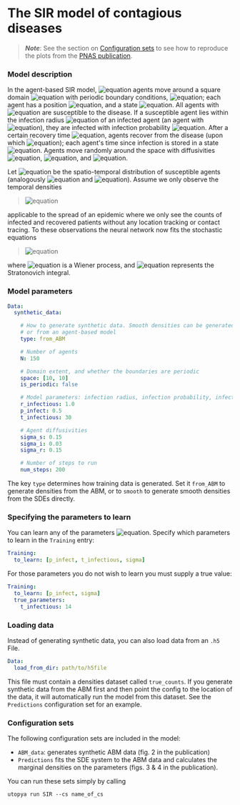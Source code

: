 # The SIR model of contagious diseases

> **_Note_**: See the section on [Configuration sets](#configuration-sets) to see how to reproduce
> the plots from the [PNAS publication](https://www.pnas.org/doi/10.1073/pnas.2216415120).

### Model description
In the agent-based SIR model, ![equation](https://latex.codecogs.com/gif.image?%5Cinline%20%5Cdpi%7B110%7DN)
agents move around a square domain ![equation](https://latex.codecogs.com/gif.image?%5Cinline%20%5Cdpi%7B110%7D%5B0,%20L%5D%5E2)
with periodic boundary conditions, ![equation](https://latex.codecogs.com/gif.image?%5Cinline%20%5Cdpi%7B110%7D0%20%3C%20L%20%5Cin%20%5Cmathbb%7BR%7D);
each agent has a position ![equation](https://latex.codecogs.com/gif.image?%5Cinline%20%5Cdpi%7B110%7D%5Cmathbf%7Bx%7D_i),
and a state ![equation](https://latex.codecogs.com/gif.image?%5Cinline%20%5Cdpi%7B110%7Dk_i%20%5Cin%20%5C%7B%20%5Ctext%7BS,%20I,%20R%7D%20%5C%7D).
All agents with ![equation](https://latex.codecogs.com/gif.image?%5Cinline%20%5Cdpi%7B110%7Dk_i%20=%20%5Ctext%7BS%7D) are
susceptible to the disease. If a susceptible agent lies within the infection radius ![equation](https://latex.codecogs.com/gif.image?%5Cinline%20%5Cdpi%7B110%7Dr)
of an infected agent (an agent with ![equation](https://latex.codecogs.com/gif.image?%5Cinline%20%5Cdpi%7B110%7Dk_i%20=%20%5Ctext%7BI%7D)),
they are infected with infection probability ![equation](https://latex.codecogs.com/gif.image?%5Cinline%20%5Cdpi%7B110%7Dp).
After a certain recovery time ![equation](https://latex.codecogs.com/gif.image?%5Cinline%20%5Cdpi%7B110%7D%5Ctau),
agents recover from the disease (upon which ![equation](https://latex.codecogs.com/gif.image?%5Cinline%20%5Cdpi%7B110%7Dk_i%20=%20%5Ctext%7BR%7D));
each agent's time since infection is stored in a state ![equation](https://latex.codecogs.com/gif.image?%5Cinline%20%5Cdpi%7B110%7D%5Ctau_i).
Agents move randomly around the space with diffusivities ![equation](https://latex.codecogs.com/gif.image?%5Cinline%20%5Cdpi%7B110%7D%5Csigma_S),
![equation](https://latex.codecogs.com/gif.image?%5Cinline%20%5Cdpi%7B110%7D%5Csigma_I),
and ![equation](https://latex.codecogs.com/gif.image?%5Cinline%20%5Cdpi%7B110%7D%5Csigma_R).


Let ![equation](https://latex.codecogs.com/gif.image?%5Cinline%20%5Cdpi%7B110%7DS(%5Cmathbf%7Bx%7D,%20t))
be the spatio-temporal distribution of susceptible agents (analogously ![equation](https://latex.codecogs.com/gif.image?%5Cinline%20%5Cdpi%7B110%7DI)
and ![equation](https://latex.codecogs.com/gif.image?%5Cinline%20%5Cdpi%7B110%7DR)).
Assume we only observe the temporal densities
> ![equation](https://latex.codecogs.com/gif.image?%5Cinline%20%5Cdpi%7B110%7D%5Ctext%7BS%7D(t)%20=%20%5Cdfrac%7B1%7D%7BN%7D%5Cint_%5COmega%20S(%5Cmathbf%7Bx%7D,%20t)%20%5Cmathrm%7Bd%7D%5Cmathbf%7Bx%7D,)
>
applicable to the spread of an epidemic where we only see the counts of infected and recovered patients without any
location tracking or contact tracing. To these observations the neural network now fits the stochastic equations

> ![equation](https://latex.codecogs.com/gif.image?%5Cinline%20%5Cdpi%7B110%7D%5Cmathrm%7Bd%7D%5Ctext%7BS%7D%20=%20-%20%5Cbeta%20%5Ctext%7BSI%7D%20%5Cmathrm%7Bd%7Dt%20-%20%5Csigma%20%5Ctext%7BI%7D%20%5Ccirc%20%5Cmathrm%7Bd%7DW%20%20%5C%5C%20%20%20%5Cmathrm%7Bd%7D%5Ctext%7BI%7D%20=%20(%5Cbeta%20%5Ctext%7BS%7D%20-%20%5Ctau%5E%7B-1%7D)%5Ctext%7BI%7D%5Cmathrm%7Bd%7Dt%20&plus;%20%20%5Csigma%20%5Ctext%7BI%7D%20%5Ccirc%20%5Cmathrm%7Bd%7DW%20%5Cnonumber%20%5C%5C%20%20%20%5Cmathrm%7Bd%7D%5Ctext%7BR%7D%20=%20%5Ctau%5E%7B-1%7D%20%5Ctext%7BI%7D%5Cmathrm%7Bd%7Dt,)
>
where ![equation](https://latex.codecogs.com/gif.image?%5Cinline%20%5Cdpi%7B110%7DW) is a Wiener process,
and ![equation](https://latex.codecogs.com/gif.image?%5Cinline%20%5Cdpi%7B110%7D%5Ccirc) represents the Stratonovich integral.

### Model parameters

```yaml
Data:
  synthetic_data:

    # How to generate synthetic data. Smooth densities can be generated directly using the SDE model,
    # or from an agent-based model
    type: from_ABM

    # Number of agents
    N: 150

    # Domain extent, and whether the boundaries are periodic
    space: [10, 10]
    is_periodic: false

    # Model parameters: infection radius, infection probability, infection time
    r_infectious: 1.0
    p_infect: 0.5
    t_infectious: 30

    # Agent diffusivities
    sigma_s: 0.15
    sigma_i: 0.03
    sigma_r: 0.15

    # Number of steps to run
    num_steps: 200
```
The key `type` determines how training data is generated. Set it `from_ABM` to generate
densities from the ABM, or to `smooth` to generate smooth densities from the SDEs directly.

### Specifying the parameters to learn
You can learn any of the parameters
![equation](https://latex.codecogs.com/gif.image?%5Cinline%20%5Cdpi%7B110%7Dp,%20t,%20%5Csigma).
Specify which parameters to learn in the `Training` entry:
```yaml
Training:
  to_learn: [p_infect, t_infectious, sigma]
```
For those parameters you do not wish to learn you must supply a true value:
```yaml
Training:
  to_learn: [p_infect, sigma]
  true_parameters:
    t_infectious: 14
```

### Loading data
Instead of generating synthetic data, you can also load data from an `.h5` File.

```yaml
Data:
  load_from_dir: path/to/h5file
```
This file must contain a densities dataset called `true_counts`. If you generate synthetic data
from the ABM first and then point the config to the location of the data, it will automatically run the model
from this dataset. See the `Predictions` configuration set for an example.

### Configuration sets

The following configuration sets are included in the model:

- `ABM_data`: generates synthetic ABM data (fig. 2 in the publication)
- `Predictions` fits the SDE system to the ABM data and calculates the marginal densities on the
parameters (figs. 3 & 4 in the publication).

You can run these sets simply by calling

```commandline
utopya run SIR --cs name_of_cs
```
